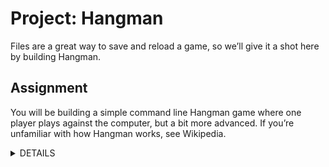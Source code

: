 # Project: Hangman

Files are a great way to save and reload a game, so we’ll give it a shot here by building Hangman.

## Assignment

You will be building a simple command line Hangman game where one player plays against the computer, but a bit more advanced. If you’re unfamiliar with how Hangman works, see Wikipedia.

<details><summary>DETAILS</summary>
  
    1. Download the google-10000-english-no-swears.txt dictionary file from the first20hours GitHub repository google-10000-english.
    2. When a new game is started, your script should load in the dictionary and randomly select a word between 5 and 12 characters long for the secret word.
    3. You don’t need to draw an actual stick figure (though you can if you want to!), but do display some sort of count so the player knows how many more incorrect guesses they have before the game ends. You should also display which correct letters have already been chosen (and their position in the word, e.g. _ r o g r a _ _ i n g) and which incorrect letters have already been chosen.
    4. Every turn, allow the player to make a guess of a letter. It should be case insensitive. Update the display to reflect whether the letter was correct or incorrect. If out of guesses, the player should lose.
    5. Now implement the functionality where, at the start of any turn, instead of making a guess the player should also have the option to save the game. Remember what you learned about serializing objects… you can serialize your game class too!
    6. When the program first loads, add in an option that allows you to open one of your saved games, which should jump you exactly back to where you were when you saved. Play on!

